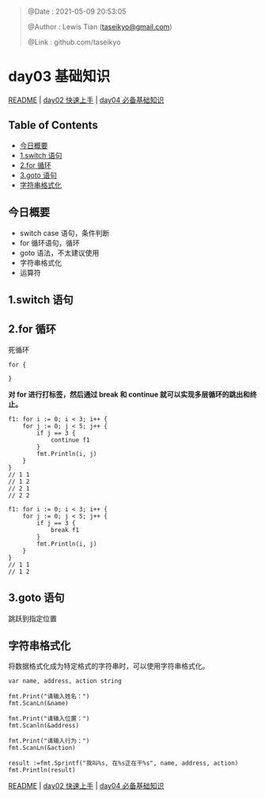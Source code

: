 > @Date    : 2021-05-09 20:53:05
>
> @Author  : Lewis Tian (taseikyo@gmail.com)
>
> @Link    : github.com/taseikyo

# day03 基础知识

[README](../README.md) | [day02 快速上手](02.快速上手.md) | [day04 必备基础知识](04.必备基础知识.md)

## Table of Contents

- [今日概要](#今日概要)
- [1.switch 语句](#1switch-语句)
- [2.for 循环](#2for-循环)
- [3.goto 语句](#3goto-语句)
- [字符串格式化](#字符串格式化)

## 今日概要

- switch case 语句，条件判断
- for 循环语句，循环
- goto 语法，不太建议使用
- 字符串格式化
- 运算符

## 1.switch 语句

## 2.for 循环

死循环

```golang
for {

}
```

**对 for 进行打标签，然后通过 break 和 continue 就可以实现多层循环的跳出和终止。**

```golang
f1: for i := 0; i < 3; i++ {
    for j := 0; j < 5; j++ {
        if j == 3 {
            continue f1
        }
        fmt.Println(i, j)
    }
}
// 1 1
// 1 2
// 2 1
// 2 2
```

```golang
f1: for i := 0; i < 3; i++ {
    for j := 0; j < 5; j++ {
        if j == 3 {
            break f1
        }
        fmt.Println(i, j)
    }
}
// 1 1
// 1 2
```

## 3.goto 语句

跳跃到指定位置

## 字符串格式化

将数据格式化成为特定格式的字符串时，可以使用字符串格式化。

```golang
var name, address, action string

fmt.Print("请输入姓名：")
fmt.ScanLn(&name)

fmt.Print("请输入位置：")
fmt.Scanln(&address)

fmt.Print("请输入行为：")
fmt.ScanLn(&action)

result :=fmt.Sprintf("我叫%s, 在%s正在干%s", name, address, action)
fmt.Println(result)
```

[README](../README.md) | [day02 快速上手](02.快速上手.md) | [day04 必备基础知识](04.必备基础知识.md)
